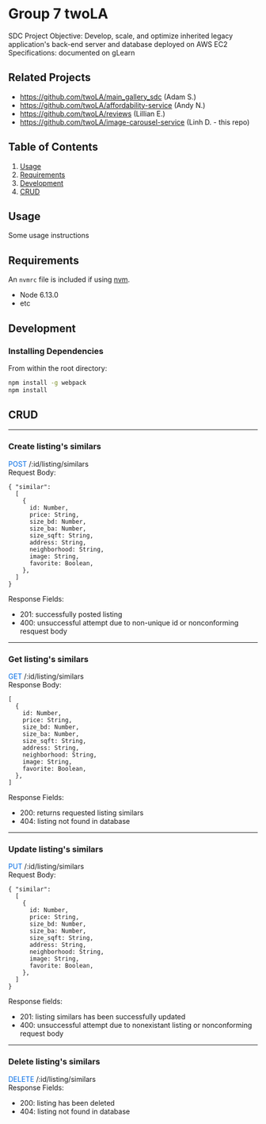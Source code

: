 # Group 7 twoLA

SDC Project
Objective: Develop, scale, and optimize inherited legacy application's back-end server and database deployed on AWS EC2\
Specifications: documented on gLearn

## Related Projects

  - https://github.com/twoLA/main_gallery_sdc (Adam S.)
  - https://github.com/twoLA/affordability-service (Andy N.)
  - https://github.com/twoLA/reviews (Lillian E.)
  - https://github.com/twoLA/image-carousel-service (Linh D. - this repo)

## Table of Contents

1. [Usage](#Usage)
1. [Requirements](#requirements)
1. [Development](#development)
1. [CRUD](#CRUD)

## Usage

Some usage instructions

## Requirements

An `nvmrc` file is included if using [nvm](https://github.com/creationix/nvm).

- Node 6.13.0
- etc

## Development

### Installing Dependencies

From within the root directory:

```sh
npm install -g webpack
npm install
```

## CRUD
---

### **Create listing's similars**
<span style="color:#006BE6">POST</span> /:id/listing/similars\
Request Body:
  ```
  { "similar":
    [
      {
        id: Number,
        price: String,
        size_bd: Number,
        size_ba: Number,
        size_sqft: String,
        address: String,
        neighborhood: String,
        image: String,
        favorite: Boolean,
      },
    ]
  }
  ```
Response Fields:
  - 201: successfully posted listing
  - 400: unsuccessful attempt due to non-unique id or nonconforming resquest body
---

### **Get listing's similars**
<span style="color:#006BE6">GET</span> /:id/listing/similars\
Response Body:
  ```
  [
    {
      id: Number,
      price: String,
      size_bd: Number,
      size_ba: Number,
      size_sqft: String,
      address: String,
      neighborhood: String,
      image: String,
      favorite: Boolean,
    },
  ]
  ```
Response Fields:
  - 200: returns requested listing similars
  - 404: listing not found in database
---

### **Update listing's similars**
<span style="color:#006BE6">PUT</span> /:id/listing/similars\
Request Body:
  ```
  { "similar":
    [
      {
        id: Number,
        price: String,
        size_bd: Number,
        size_ba: Number,
        size_sqft: String,
        address: String,
        neighborhood: String,
        image: String,
        favorite: Boolean,
      },
    ]
  }
  ```
Response fields:
  - 201: listing similars has been successfully updated
  - 400: unsuccessful attempt due to nonexistant listing or nonconforming request body
---

### **Delete listing's similars**
<span style="color:#006BE6">DELETE</span> /:id/listing/similars\
Response Fields:
  - 200: listing has been deleted
  - 404: listing not found in database